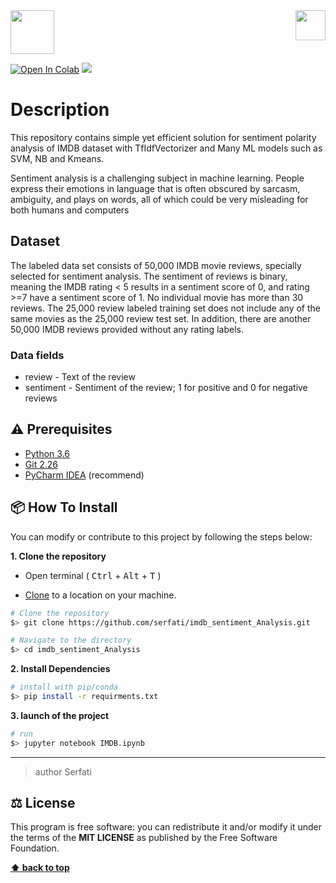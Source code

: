<img src="https://in.bgu.ac.il/marketing/graphics/BGU.sig3-he-en-white.png" height="48px" align="right" /> 
<img src="https://upload.wikimedia.org/wikipedia/commons/thumb/6/69/IMDB_Logo_2016.svg/575px-IMDB_Logo_2016.svg.png" height="70px"/> 

  
  
[![Open In Colab](https://colab.research.google.com/assets/colab-badge.svg)](https://github.com/Serfati/imdb_sentiment_analysis/blob/master/IMDB.ipynb) ![](https://img.shields.io/apm/l/atomic-design-ui.svg?)
# Description  

This repository contains simple yet efficient solution for sentiment polarity analysis of IMDB dataset with TfIdfVectorizer and Many ML models such as SVM, NB and Kmeans.

Sentiment analysis is a challenging subject in machine learning. People express their emotions in language that is often obscured by sarcasm, ambiguity, and plays on words, all of which could be very misleading for both humans and computers

## Dataset 
The labeled data set consists of 50,000 IMDB movie reviews, specially selected for sentiment analysis. The sentiment of reviews is binary, meaning the IMDB rating < 5 results in a sentiment score of 0, and rating >=7 have a sentiment score of 1. No individual movie has more than 30 reviews. The 25,000 review labeled training set does not include any of the same movies as the 25,000 review test set. In addition, there are another 50,000 IMDB reviews provided without any rating labels.

### Data fields
- review - Text of the review
- sentiment - Sentiment of the review; 1 for positive  and 0 for negative reviews



## ⚠️ Prerequisites  
  
- [Python 3.6](https://www.python.org/download/releases/3.6/)  
- [Git 2.26](https://git-scm.com/downloads/)  
- [PyCharm IDEA](https://www.jetbrains.com/pycharm/) (recommend)  

## 📦 How To Install  
  
You can modify or contribute to this project by following the steps below:  
  
**1. Clone the repository**  
  
- Open terminal ( <kbd>Ctrl</kbd> + <kbd>Alt</kbd> + <kbd>T</kbd> )  
  
- [Clone](https://help.github.com/en/github/creating-cloning-and-archiving-repositories/cloning-a-repository) to a location on your machine.  
 ```bash  
 # Clone the repository 
 $> git clone https://github.com/serfati/imdb_sentiment_Analysis.git  

 # Navigate to the directory 
 $> cd imdb_sentiment_Analysis
  ``` 

**2. Install Dependencies**  
  
 ```bash  
 # install with pip/conda 
 $> pip install -r requirments.txt
 ```  

**3. launch of the project**  
  
 ```bash  
 # run 
 $> jupyter notebook IMDB.ipynb
 ```  

---  

> author Serfati
  
## ⚖️ License  
  
This program is free software: you can redistribute it and/or modify it under the terms of the **MIT LICENSE** as published by the Free Software Foundation.  
  
**[⬆ back to top](#description)**
